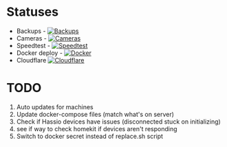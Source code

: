 # Statuses
* Backups - [![Backups](https://github.com/jnstockley/infrastructure/actions/workflows/backups.yaml/badge.svg?branch=main)](https://github.com/jnstockley/infrastructure/actions/workflows/backups.yaml)
* Cameras - [![Cameras](https://github.com/jnstockley/infrastructure/actions/workflows/cameras.yaml/badge.svg)](https://github.com/jnstockley/infrastructure/actions/workflows/cameras.yaml)
* Speedtest - [![Speedtest](https://github.com/jnstockley/infrastructure/actions/workflows/speedtest.yml/badge.svg)](https://github.com/jnstockley/infrastructure/actions/workflows/speedtest.yml)
* Docker deploy - [![Docker](https://github.com/jnstockley/infrastructure/actions/workflows/docker.yml/badge.svg)](https://github.com/jnstockley/infrastructure/actions/workflows/docker.yml)
* Cloudflare [![Cloudflare](https://github.com/jnstockley/infrastructure/actions/workflows/cloudflare.yaml/badge.svg)](https://github.com/jnstockley/infrastructure/actions/workflows/cloudflare.yaml)

# TODO
1. Auto updates for machines
2. Update docker-compose files (match what's on server)
3. Check if Hassio devices have issues (disconnected stuck on initializing)
4. see if way to check homekit if devices aren't responding 
5. Switch to docker secret instead of replace.sh script
